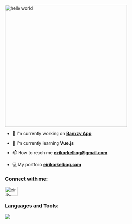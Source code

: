 <img align="center" alt="hello world" width="400" src="https://media.giphy.com/media/i4MAH84pqe2m2aVojc/giphy.gif"> 

- 🔭 I’m currently working on **<a href="https://github.com/EirikOrkelbog/Bankzy-App">Bankzy App</a>**

- 🌱 I’m currently learning **Vue.js**

- 📫 How to reach me **eirikorkelbog@gmail.com**

- 💻 My portfolio **<a href="https://eirikorkelbog.com/">eirikorkelbog.com</a>**

<h3 align="left">Connect with me:</h3>
<p align="left">
<a href="https://linkedin.com/in/eirik-orkelbog" target="blank"><img align="center" src="https://raw.githubusercontent.com/rahuldkjain/github-profile-readme-generator/master/src/images/icons/Social/linked-in-alt.svg" alt="eirik-orkelbog" height="30" width="40" /></a>
</p>

<h3 align="left">Languages and Tools:</h3>
<p align="left"> 
  <img src="https://skillicons.dev/icons?i=html,css,js,vue,figma,git,postman" />
</p>
